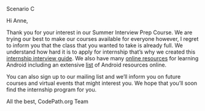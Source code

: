 Scenario C

Hi Anne,

Thank you for your interest in our Summer Interview Prep Course. We are trying our best to make our courses available for everyone however, I regret to inform you that the class that you wanted to take is already full.
We understand how hard it is to apply for internship that’s why we created this [internship interview guide](https://hackmd.io/@nesquena/HJN9k17sm?type=view).  We also have many [online resources](https://support.codepath.com/knowledge_base/topics/how-can-i-get-started-learning-android-development-online) for learning Android including an extensive [list](http://guides.codepath.com/android/Beginning-Android-Resources#beginning-android-resources) of Android resources online.

You can also sign up to our mailing list and we’ll inform you on future courses and virtual events that might interest you.
We hope that you’ll soon find the internship program for you.

All the best,
CodePath.org Team

